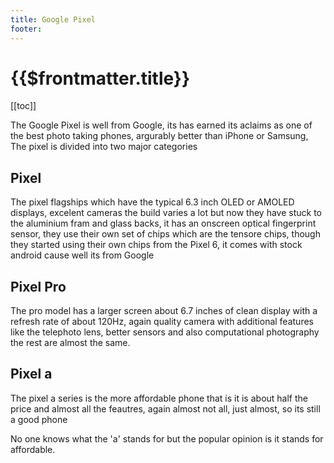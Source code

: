 ```yaml
---
title: Google Pixel
footer:
---
```


# {{$frontmatter.title}}

[[toc]]

The Google Pixel is well from Google, its has earned its aclaims as one of the best photo taking phones, argurably better than iPhone or Samsung, The pixel is divided into two major categories

## Pixel 
The pixel flagships which have the typical 6.3 inch OLED or AMOLED displays, excelent cameras the build varies a lot but now they have stuck to the aluminium fram and glass backs, it has an onscreen optical fingerprint sensor, they use their own set of chips which are the tensore chips, though they started using their own chips from the Pixel 6, it comes with stock android cause well its from Google

## Pixel Pro
The pro model has a larger screen about 6.7 inches of clean display with a refresh rate of about 120Hz, again quality camera with additional features like the telephoto lens, better sensors and also computational photography the rest are almost the same.

## Pixel a
The pixel a series is the more affordable phone that is it is about half the price and almost all the feautres, again almost not all, just almost, so its still a good phone

No one knows what the 'a' stands for but the popular opinion is it stands for affordable.
